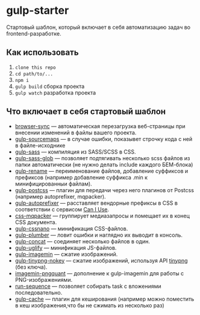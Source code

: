 # gulp-starter
Стартовый шаблон, который включает в себя автоматизацию задач во frontend-разработке.

## Как использовать

1. ```clone this repo```
2. ```cd path/to/...```
3. ```npm i```
4. ```gulp build```  сборка проекта
5. ```gulp watch```	 разработка проекта

## Что включает в себя стартовый шаблон

* [browser-sync](https://browsersync.io/docs/gulp) — автоматическая перезагрузка веб-страницы при внесении изменений в файлы вашего проекта.
* [gulp-sourcemaps](https://www.npmjs.com/package/gulp-sourcemaps) — в случае ошибки, показывет строчку кода с ней в файле-исходнике
* [gulp-sass](https://www.npmjs.com/package/gulp-sass) — компиляция из SASS/SCSS в CSS.
* [gulp-sass-glob](https://www.npmjs.com/package/gulp-sass-glob) — позволяет подтягивать несколько scss файлов из папки автоматически (не нужно делать include каждого БЕМ-блока)
* [gulp-rename](https://www.npmjs.com/package/gulp-rename) — переименование файлов, добавление суффиксов и префиксов (например добавление суффикса .min к минифицированныи файлам).
* [gulp-postcss](https://www.npmjs.com/package/gulp-postcss) — плагин для передачи через него плагинов от Postcss (например autoprefixer, mqpacker).
* [gulp-autoprefixer](https://www.npmjs.com/package/gulp-autoprefixer) — расставляет вендорные префиксы в CSS в соответствии с сервисом [Can I Use](https://caniuse.com/).
* [css-mqpacker](https://www.npmjs.com/package/css-mqpacker) — группирует медиазапросы и помещает их в конец CSS документа.
* [gulp-cssnano](https://www.npmjs.com/package/gulp-cssnano) — минификация CSS-файлов.
* [gulp-plumber](https://www.npmjs.com/package/gulp-plumber) — ловит ошибки и наглядно их выводит в консоль.
* [gulp-concat](https://www.npmjs.com/package/gulp-concat) — соединяет несколько файлов в один.
* [gulp-uglify](https://www.npmjs.com/package/gulp-uglify) — минификация JS-файлов.
* [gulp-imagemin](https://www.npmjs.com/package/gulp-imagemin) — сжатие изображений.
* [gulp-tinypng-nokey](https://www.npmjs.com/package/gulp-tinypng-nokey) — сжатие изображений, используя API [tinypng](https://tinypng.com) (без ключа).
* [imagemin-pngquant](https://www.npmjs.com/package/imagemin-pngquant) — дополнение к gulp-imagemin для работы с PNG-изображениями.
* [run-sequence](https://www.npmjs.com/package/run-sequence) —  позволяет собирать task с вложениями последовательно.
* [gulp-cache](https://www.npmjs.com/package/gulp-cache) — плагин для кеширования (например можно поместить в кеш изображения,что бы не сжимать из несколько раз)
